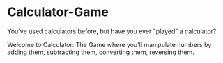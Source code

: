 # Calculator-Game

You've used calculators before, but have you ever "played" a calculator?

Welcome to Calculator: The Game where you'll manipulate numbers by adding them, subtracting them, converting them, reversing them.
